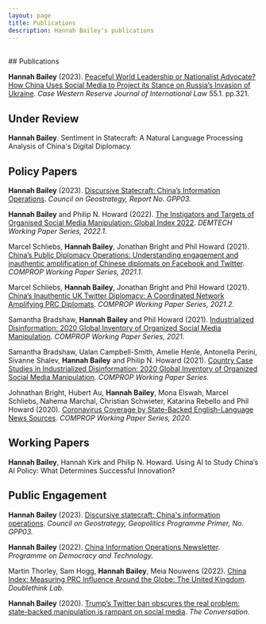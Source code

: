 ```yaml
---
layout: page
title: Publications
description: Hannah Bailey's publications
---
```

<br/>
## Publications

**Hannah Bailey** (2023). <a href="../docs/peaceful_world_leadership_bailey_2023.pdf" target="_blank">Peaceful World Leadership or Nationalist Advocate? How China Uses Social Media to Project its Stance on Russia’s Invasion of Ukraine</a>. *Case Western Reserve Journal of International Law* 55.1. pp.321.

## Under Review

**Hannah Bailey**. Sentiment in Statecraft: A Natural Language Processing Analysis of China's Digital Diplomacy.

## Policy Papers

**Hannah Bailey** (2023). <a href="https://www.geostrategy.org.uk/research/discursive-statecraft-chinas-information-operations/" target="_blank">Discursive Statecraft: China’s Information Operations</a>. *Council on Geostrategy, Report No. GPP03.*

**Hannah Bailey** and Philip N. Howard (2022). <a href="../docs/demtech_instigators_targets.pdf" target="_blank">The Instigators and Targets of Organised Social Media Manipulation: Global Index 2022</a>. *DEMTECH Working Paper Series, 2022.1.*

Marcel Schliebs, **Hannah Bailey**, Jonathan Bright and Phil Howard (2021). <a href="../docs/2021_China's_public_diplomacy.pdf" target="_blank">China’s Public Diplomacy Operations: Understanding engagement and inauthentic amplification of Chinese diplomats on Facebook and Twitter</a>. *COMPROP Working Paper Series, 2021.1.*

Marcel Schliebs, **Hannah Bailey**, Jonathan Bright and Phil Howard (2021). <a href="../docs/2021_inauthentic_UK.pdf" target="_blank">China’s Inauthentic UK Twitter Diplomacy: A Coordinated Network Amplifying PRC Diplomats</a>. *COMPROP Working Paper Series, 2021.2.*

Samantha Bradshaw, **Hannah Bailey** and Phil Howard (2021). <a href="../docs/CyberTroop-Report2020.pdf" target="_blank">Industrialized Disinformation: 2020 Global Inventory of Organized Social Media Manipulation</a>. *COMPROP Working Paper Series, 2021.*

Samantha Bradshaw, Ualan Campbell-Smith, Amelie Henle, Antonella Perini, Sivanne Shalev, **Hannah Bailey** and Philip N. Howard (2021). <a href="../docs/Case-Studies_2020.pdf" target="_blank">Country Case Studies in Industrialized Disinformation: 2020 Global Inventory of Organized Social Media Manipulation</a>. *COMPROP Working Paper Series.*

Johnathan Bright, Hubert Au, **Hannah Bailey**, Mona Elswah, Marcel Schliebs, Nahema Marchal, Christian Schwieter, Katarina Rebello and Phil Howard (2020). <a href="../docs/Coronavirus-Coverage-by-State-Backed-English-Language-News-Sources.pdf" target="_blank">Coronavirus Coverage by State-Backed English-Language News Sources</a>. *COMPROP Working Paper Series, 2020.*

## Working Papers

**Hannah Bailey**, Hannah Kirk and Philip N. Howard. Using AI to Study China’s AI Policy: What Determines Successful Innovation?

## Public Engagement

**Hannah Bailey** (2023). <a href="../docs/hannah_bailey_council_on_geostrategy.pdf" target="_blank">Discursive statecraft: China's information operations</a>. *Council on Geostrategy, Geopolitics Programme Primer, No. GPP03.*

**Hannah Bailey** (2022). [China Information Operations Newsletter](https://demtech.oii.ox.ac.uk/research/posts/china-information-operations-newsletters/). *Programme on Democracy and Technology.*

Martin Thorley, Sam Hogg, **Hannah Bailey**, Meia Nouwens (2022). [China Index: Measuring PRC Influence Around the Globe: The United Kingdom](https://china-index.io/country/United-Kingdom). *Doublethink Lab.*

**Hannah Bailey** (2020). <a href="../docs/bailey_conversation.pdf" target="_blank">Trump’s Twitter ban obscures the real problem: state-backed manipulation is rampant on social media</a>. *The Conversation.*




